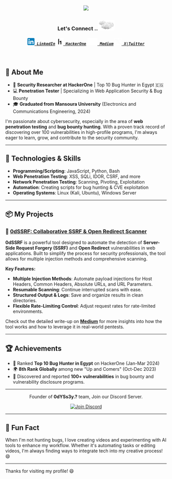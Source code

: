 <h1 align="center">
  <a href="https://git.io/typing-svg">
    <img src="https://readme-typing-svg.herokuapp.com/?lines=Hey!%20How%20you%20doin'?&center=true&size=30">
  </a>
</h1>
 
<h3 align="center">Let's Connect ..<img src="https://github.com/KariiemGamal/KariiemGamal/blob/a9c8b0d15f3cf482f22d613c6eda9b035e45c07f/img/clouds.gif" height="32px"></h3>
<h5 align="center">
  <code><a href="https://www.linkedin.com/in/kariiem-gamal/"><img height="22" width="22" src="https://github.com/KariiemGamal/KariiemGamal/blob/a9c8b0d15f3cf482f22d613c6eda9b035e45c07f/img/LinkedIn.png"> LinkedIn</a></code>
  <code><a href="https://hackerone.com/0d_kariiem"><img title="H1" height="22" width="22" src="https://github.com/KariiemGamal/KariiemGamal/blob/a148cb0a0e748c3096cc0d956213cdef54600f00/img/h1.png"> HackerOne</a></code>
  <code><a href="https://medium.com/@kariiem"><img height="22" width="32" src="https://github.com/KariiemGamal/KariiemGamal/blob/a9c8b0d15f3cf482f22d613c6eda9b035e45c07f/img/medium.png"> Medium</a></code>
  <code><a href="https://x.com/0d_Kariem" ><img height="22" width="22" src="https://github.com/KariiemGamal/KariiemGamal/blob/a9c8b0d15f3cf482f22d613c6eda9b035e45c07f/img/X_logo.png"> X|Twitter</a></code>
</h5>
<br>
  <!--Thanks for Dheerajmadhukar, for this amazing part-->
  
## 🚀 About Me

- 🔐 **Security Researcher at HackerOne** | Top 10 Bug Hunter in Egypt 🇪🇬
- 💻 **Penetration Tester** | Specializing in Web Application Security & Bug Bounty
- 🎓 **Graduated from Mansoura University** (Electronics and Communications Engineering, 2024)

I'm passionate about cybersecurity, especially in the area of **web penetration testing** and **bug bounty hunting**. With a proven track record of discovering over 100 vulnerabilities in high-profile programs, I'm always eager to learn, grow, and contribute to the security community.

---

## 🔧 Technologies & Skills

- **Programming/Scripting**: JavaScript, Python, Bash
- **Web Penetration Testing**: XSS, SQLi, IDOR, CSRF, and more
- **Network Penetration Testing**: Scanning, Pivoting, Exploitation
- **Automation**: Creating scripts for bug hunting & CVE exploitation
- **Operating Systems**: Linux (Kali, Ubuntu), Windows Server

---

## 📦 My Projects

### 🔗 [0dSSRF: Collaborative SSRF & Open Redirect Scanner](https://github.com/KariiemGamal/0dSSRF)
**0dSSRF** is a powerful tool designed to automate the detection of **Server-Side Request Forgery (SSRF)** and **Open Redirect** vulnerabilities in web applications. Built to simplify the process for security professionals, the tool allows for multiple injection methods and comprehensive scanning. 

**Key Features:**
- **Multiple Injection Methods**: Automate payload injections for Host Headers, Common Headers, Absolute URLs, and URL Parameters.
- **Resumable Scanning**: Continue interrupted scans with ease.
- **Structured Output & Logs**: Save and organize results in clean directories.
- **Flexible Rate-Limiting Control**: Adjust request rates for rate-limited environments.
  
Check out the detailed write-up on **[Medium](https://medium.com/@kariiem)** for more insights into how the tool works and how to leverage it in real-world pentests.

---

## 🏆 Achievements

- 🥇 Ranked **Top 10 Bug Hunter in Egypt** on HackerOne (Jan-Mar 2024)
- 🌍 **8th Rank Globally** among new "Up and Comers" (Oct-Dec 2023)
- 🐛 Discovered and reported **100+ vulnerabilities** in bug bounty and vulnerability disclosure programs.

---

<div align="center">

Founder of **0dYSs3y.?** team, Join our Discord Server.

<a href="https://discord.gg/nHmzPVE78X"><img src="https://github.com/user-attachments/assets/b6bc53ad-1c2e-4134-af49-29f12da47fef" width="300" alt="Join Discord"></a>

</div>

---

## 💬 Fun Fact

When I'm not hunting bugs, I love creating videos and experimenting with AI tools to enhance my workflow. Whether it's automating tasks or editing videos, I'm always finding ways to integrate tech into my creative process! 😄

---

Thanks for visiting my profile! 😄
